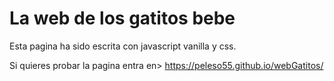  # La web de los gatitos bebe

Esta pagina ha sido escrita con javascript vanilla y css.

Si quieres probar la pagina entra en>
https://peleso55.github.io/webGatitos/